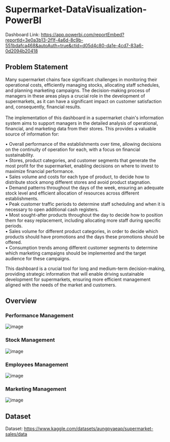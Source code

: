 # Supermarket-DataVisualization-PowerBI

Dashboard Link: https://app.powerbi.com/reportEmbed?reportId=3e0a3b13-2f1f-4a6d-8c9b-551bdafca468&autoAuth=true&ctid=d05d4c80-da1e-4cd7-83a6-0d2094b20418

## Problem Statement

Many supermarket chains face significant challenges in monitoring their operational costs, efficiently managing stocks, allocating staff schedules, and planning marketing campaigns. The decision-making process of managers in these areas plays a crucial role in the development of supermarkets, as it can have a significant impact on customer satisfaction and, consequently, financial results.<br /><br />
The implementation of this dashboard in a supermarket chain's information system aims to support managers in the detailed analysis of operational, financial, and marketing data from their stores. This provides a valuable source of information for:

  • Overall performance of the establishments over time, allowing decisions on the continuity of operation for each, with a focus on financial sustainability. <br />
  • Stores, product categories, and customer segments that generate the most profit for the supermarket, enabling decisions on where to invest to maximize financial performance. <br />
  • Sales volume and costs for each type of product, to decide how to distribute stock among different stores and avoid product stagnation. <br />
  • Demand patterns throughout the days of the week, ensuring an adequate stock level and efficient allocation of resources across different establishments. <br />
  • Peak customer traffic periods to determine staff scheduling and when it is necessary to open additional cash registers.<br />
  • Most sought-after products throughout the day to decide how to position them for easy replacement, including allocating more staff during specific periods.<br />
  • Sales volume for different product categories, in order to decide which products should have promotions and the days these promotions should be offered.<br />
  • Consumption trends among different customer segments to determine which marketing campaigns should be implemented and the target audience for these campaigns.

This dashboard is a crucial tool for long and medium-term decision-making, providing strategic information that will enable driving sustainable development for supermarkets, ensuring more efficient management aligned with the needs of the market and customers.

## Overview

### Performance Management

![image](https://github.com/gpereira1005/Supermarket-DataVisualization-PowerBI/assets/29869079/2c3da910-ee0e-4e0f-b9bf-ac4563845941)

### Stock Management

![image](https://github.com/gpereira1005/Supermarket-DataVisualization-PowerBI/assets/29869079/528d611f-9f61-4d7d-954f-bed0c59d11a6)

### Employees Management

![image](https://github.com/gpereira1005/Supermarket-DataVisualization-PowerBI/assets/29869079/e870b135-e658-4818-aae7-da5615c6a5e2)

### Marketing Management

![image](https://github.com/gpereira1005/Supermarket-DataVisualization-PowerBI/assets/29869079/b611cbe8-d4a6-4690-bbab-97a7015ef38d)

## Dataset

Dataset: https://www.kaggle.com/datasets/aungpyaeap/supermarket-sales/data


